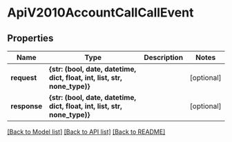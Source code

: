 # ApiV2010AccountCallCallEvent

## Properties
Name | Type | Description | Notes
------------ | ------------- | ------------- | -------------
**request** | **{str: (bool, date, datetime, dict, float, int, list, str, none_type)}** |  | [optional] 
**response** | **{str: (bool, date, datetime, dict, float, int, list, str, none_type)}** |  | [optional] 

[[Back to Model list]](../README.md#documentation-for-models) [[Back to API list]](../README.md#documentation-for-api-endpoints) [[Back to README]](../README.md)


